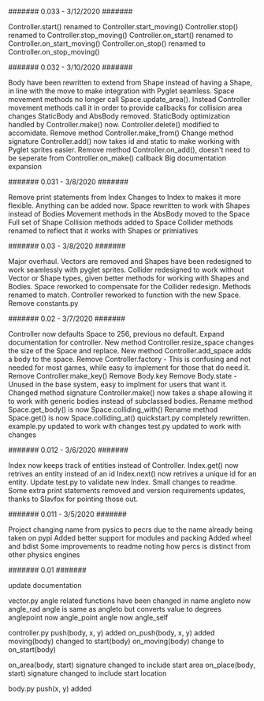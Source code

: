 #######
0.033 - 3/12/2020
#######

Controller.start() renamed to Controller.start_moving()
Controller.stop() renamed to Controller.stop_moving()
Controller.on_start() renamed to Controller.on_start_moving()
Controller.on_stop() renamed to Controller.on_stop_moving()


#######
0.032 - 3/10/2020
#######

Body have been rewritten to extend from Shape instead of having a Shape, in line with the move to make integration with Pyglet seamless.
Space movement methods no longer call Space.update_area(). Instead Controller movement methods call it in order to provide callbacks for collision area changes
StaticBody and AbsBody removed. StaticBody optimization handled by Controller.make() now. Controller.delete() modified to accomidate.
Remove method Controller.make_from()
Change method signature Controller.add() now takes id and static to make working with Pyglet sprites easier.
Remove method Controller.on_add(), doesn't need to be seperate from Controller.on_make() callback
Big documentation expansion


#######
0.031 - 3/8/2020
#######

Remove print statements from Index
Changes to Index to makes it more flexible. Anything can be added now.
Space rewritten to work with Shapes instead of Bodies
Movement methods in the AbsBody moved to the Space
Full set of Shape Collision methods added to Space
Collider methods renamed to reflect that it works with Shapes or primiatives

#######
0.03 - 3/8/2020
#######

Major overhaul.
Vectors are removed and Shapes have been redesigned to work seamlessly with pyglet sprites.
Collider redesigned to work without Vector or Shape types, given better methods for working with Shapes and Bodies.
Space reworked to compensate for the Collider redesign. Methods renamed to match.
Controller reworked to function with the new Space.
Remove constants.py

#######
0.02 - 3/7/2020
#######

Controller now defaults Space to 256, previous no default.
Expand documentation for controller.
New method Controller.resize_space changes the size of the Space and replace.
New method Controller.add_space adds a body to the space.
Remove Controller.factory - This is confusing and not needed for most games, while easy to implement for those that do need it.
Remove Controller.make_key()
Remove Body.key
Remove Body.state - Unused in the base system, easy to implment for users that want it.
Changed method signature Controller.make() now takes a shape allowing it to work with generic bodies instead of subclassed bodies.
Rename method Space.get_body() is now Space.colliding_with()
Rename method Space.get() is now Space.colliding_at()
quickstart.py completely rewritten.
example.py updated to work with changes
test.py updated to work with changes

#######
0.012 - 3/6/2020
#######

Index now keeps track of entities instead of Controller.
Index.get() now retrives an entity instead of an id
Index.next() now retrives a unique id for an entity.
Update test.py to validate new Index.
Small changes to readme.
Some extra print statements removed and version requirements updates, thanks to Slavfox for pointing those out.




#######
0.011 - 3/5/2020
#######

Project changing name from pysics to pecrs due to the name already being taken on pypi
Added better support for modules and packing
Added wheel and bdist
Some improvements to readme noting how percs is distinct from other physics engines


#######
0.01
#######

update documentation

vector.py
angle related functions have been changed in name
angleto now angle_rad
angle is same as angleto but converts value to degrees
anglepoint now angle_point
angle now angle_self

controller.py
push(body, x, y) added
on_push(body, x, y) added
moving(body) changed to start(body)
on_moving(body) change to on_start(body)

on_area(body, start) signature changed to include start area
on_place(body, start) signature changed to include start location


body.py
push(x, y) added